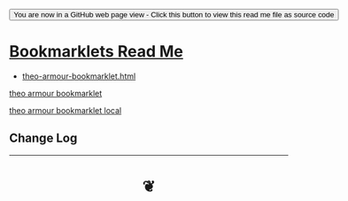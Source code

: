 <span style=display:none; >[You are now in a GitHub source code view - click this link to view Read Me file as a web page]( https://theo-armour.github.io/#snippets/bookmarklets/README.md "View file as a web page." ) </span>

<div><input type=button onclick="window.location.href='https://github.com/theo-armour/theo-armour.github.io/blob/master/snippets/bookmarklets/README.md'";
value='You are now in a GitHub web page view - Click this button to view this read me file as source code' ></div>

# [Bookmarklets Read Me]( #snippets/bookmarklets/README.md )

<!--
<iframe src=https://theo-armour.github.io/snippets/0-templates/basic-html.html width=100% height=500px >Iframes are not viewable in GitHub source code views</iframe>

## Full Screen: [https://]( https://theo-armour.github.io/snippets/0-templates/index.html )
-->

* [theo-armour-bookmarklet.html]( snippets/bookmarklets/theo-armour-bookmarklet.html )


<a href = "JavaScript:( function(){
const script=document.head.appendChild( document.createElement( 'script' ) );
script.src='https://rawgit.com/theo-armour/theo-armour.github.io/master/snippets/bookmarklets/theo-armour-bookmarklet.js'; } )()" >
	theo armour bookmarklet
</a>

<a href = "JavaScript:( () => {
const script=document.head.appendChild( document.createElement( 'script' ) );
script.src='snippets/bookmarklets/theo-armour-bookmarklet.js'; } )()" >
	theo armour bookmarklet local
</a>




## Change Log


***

# <center title="hello!" ><a href=javascript:window.scrollTo(0,0); style=text-decoration:none; > ❦ </a></center>
